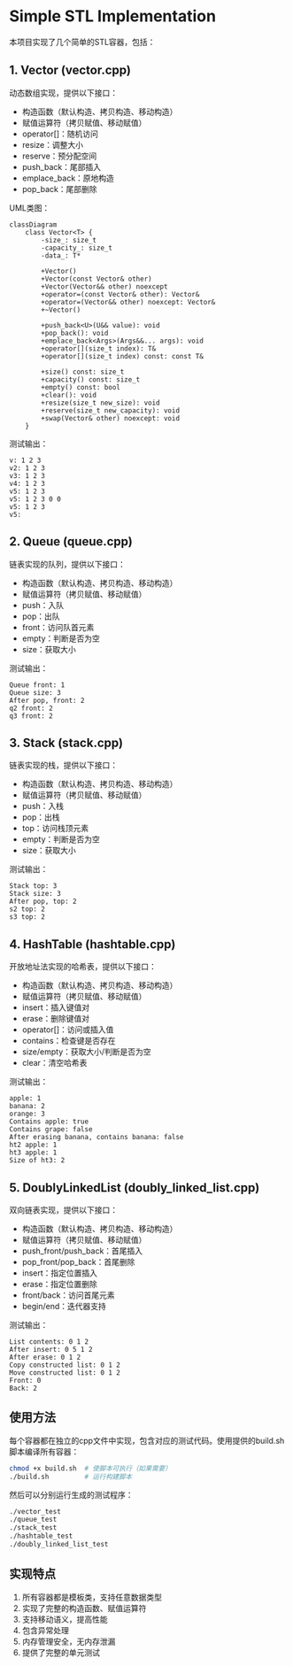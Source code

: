 # Simple STL Implementation

本项目实现了几个简单的STL容器，包括：

## 1. Vector (vector.cpp)
动态数组实现，提供以下接口：
- 构造函数（默认构造、拷贝构造、移动构造）
- 赋值运算符（拷贝赋值、移动赋值）
- operator[]：随机访问
- resize：调整大小
- reserve：预分配空间
- push_back：尾部插入
- emplace_back：原地构造
- pop_back：尾部删除

UML类图：
```mermaid
classDiagram
    class Vector<T> {
        -size_: size_t
        -capacity_: size_t
        -data_: T*
        
        +Vector()
        +Vector(const Vector& other)
        +Vector(Vector&& other) noexcept
        +operator=(const Vector& other): Vector&
        +operator=(Vector&& other) noexcept: Vector&
        +~Vector()
        
        +push_back<U>(U&& value): void
        +pop_back(): void
        +emplace_back<Args>(Args&&... args): void
        +operator[](size_t index): T&
        +operator[](size_t index) const: const T&
        
        +size() const: size_t
        +capacity() const: size_t
        +empty() const: bool
        +clear(): void
        +resize(size_t new_size): void
        +reserve(size_t new_capacity): void
        +swap(Vector& other) noexcept: void
    }
```
测试输出：
```
v: 1 2 3
v2: 1 2 3
v3: 1 2 3
v4: 1 2 3
v5: 1 2 3
v5: 1 2 3 0 0
v5: 1 2 3
v5:
```

## 2. Queue (queue.cpp)
链表实现的队列，提供以下接口：
- 构造函数（默认构造、拷贝构造、移动构造）
- 赋值运算符（拷贝赋值、移动赋值）
- push：入队
- pop：出队
- front：访问队首元素
- empty：判断是否为空
- size：获取大小

测试输出：
```
Queue front: 1
Queue size: 3
After pop, front: 2
q2 front: 2
q3 front: 2
```

## 3. Stack (stack.cpp)
链表实现的栈，提供以下接口：
- 构造函数（默认构造、拷贝构造、移动构造）
- 赋值运算符（拷贝赋值、移动赋值）
- push：入栈
- pop：出栈
- top：访问栈顶元素
- empty：判断是否为空
- size：获取大小

测试输出：
```
Stack top: 3
Stack size: 3
After pop, top: 2
s2 top: 2
s3 top: 2
```

## 4. HashTable (hashtable.cpp)
开放地址法实现的哈希表，提供以下接口：
- 构造函数（默认构造、拷贝构造、移动构造）
- 赋值运算符（拷贝赋值、移动赋值）
- insert：插入键值对
- erase：删除键值对
- operator[]：访问或插入值
- contains：检查键是否存在
- size/empty：获取大小/判断是否为空
- clear：清空哈希表

测试输出：
```
apple: 1
banana: 2
orange: 3
Contains apple: true
Contains grape: false
After erasing banana, contains banana: false
ht2 apple: 1
ht3 apple: 1
Size of ht3: 2
```

## 5. DoublyLinkedList (doubly_linked_list.cpp)
双向链表实现，提供以下接口：
- 构造函数（默认构造、拷贝构造、移动构造）
- 赋值运算符（拷贝赋值、移动赋值）
- push_front/push_back：首尾插入
- pop_front/pop_back：首尾删除
- insert：指定位置插入
- erase：指定位置删除
- front/back：访问首尾元素
- begin/end：迭代器支持

测试输出：
```
List contents: 0 1 2
After insert: 0 5 1 2
After erase: 0 1 2
Copy constructed list: 0 1 2
Move constructed list: 0 1 2
Front: 0
Back: 2
```

## 使用方法
每个容器都在独立的cpp文件中实现，包含对应的测试代码。使用提供的build.sh脚本编译所有容器：

```bash
chmod +x build.sh  # 使脚本可执行（如果需要）
./build.sh         # 运行构建脚本
```

然后可以分别运行生成的测试程序：
```bash
./vector_test
./queue_test
./stack_test
./hashtable_test
./doubly_linked_list_test
```

## 实现特点
1. 所有容器都是模板类，支持任意数据类型
2. 实现了完整的构造函数、赋值运算符
3. 支持移动语义，提高性能
4. 包含异常处理
5. 内存管理安全，无内存泄漏
6. 提供了完整的单元测试
